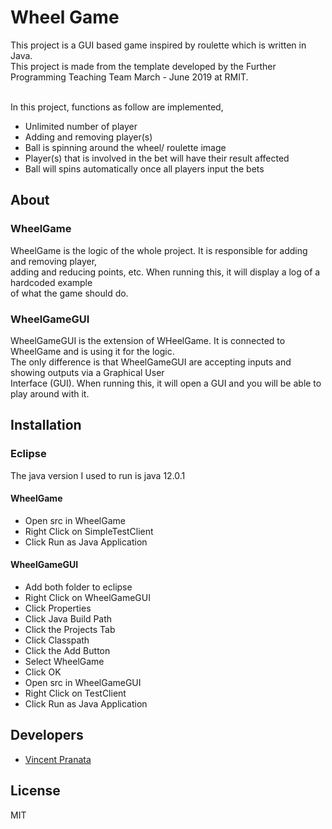 # Wheel Game
This project is a GUI based game inspired by roulette which is written in Java.<br>
This project is made from the template developed by the Further Programming Teaching Team March - June 2019 at RMIT. <br><br>

In this project, functions as follow are implemented,
  - Unlimited number of player
  - Adding and removing player(s)
  - Ball is spinning around the wheel/ roulette image
  - Player(s) that is involved in the bet will have their result affected
  - Ball will spins automatically once all players input the bets
  
## About ##

### WheelGame ###
WheelGame is the logic of the whole project. It is responsible for adding and removing player, <br>
adding and reducing points, etc. When running this, it will display a log of a hardcoded example <br>
of what the game should do.

### WheelGameGUI ###
WheelGameGUI is the extension of WHeelGame. It is connected to WheelGame and is using it for the logic.<br>
The only difference is that WheelGameGUI are accepting inputs and showing outputs via a Graphical User <br>
Interface (GUI). When running this, it will open a GUI and you will be able to play around with it.

## Installation ##

### Eclipse ###

The java version I used to run is java 12.0.1

#### WheelGame #### 
- Open src in WheelGame
- Right Click on SimpleTestClient
- Click Run as Java Application

#### WheelGameGUI #### 
- Add both folder to eclipse
- Right Click on WheelGameGUI
- Click Properties
- Click Java Build Path
- Click the Projects Tab
- Click Classpath
- Click the Add Button
- Select WheelGame
- Click OK
- Open src in WheelGameGUI
- Right Click on TestClient
- Click Run as Java Application

Developers
---
- [Vincent Pranata](https://github.com/vincent-pranata)

License
----
MIT

